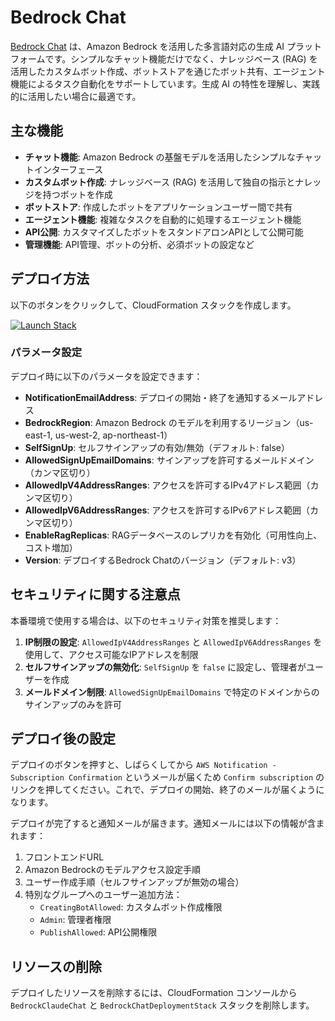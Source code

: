 # Bedrock Chat

[Bedrock Chat](https://github.com/aws-samples/bedrock-chat) は、Amazon Bedrock を活用した多言語対応の生成 AI プラットフォームです。シンプルなチャット機能だけでなく、ナレッジベース (RAG) を活用したカスタムボット作成、ボットストアを通じたボット共有、エージェント機能によるタスク自動化をサポートしています。生成 AI の特性を理解し、実践的に活用したい場合に最適です。

## 主な機能

- **チャット機能**: Amazon Bedrock の基盤モデルを活用したシンプルなチャットインターフェース
- **カスタムボット作成**: ナレッジベース (RAG) を活用して独自の指示とナレッジを持つボットを作成
- **ボットストア**: 作成したボットをアプリケーションユーザー間で共有
- **エージェント機能**: 複雑なタスクを自動的に処理するエージェント機能
- **API公開**: カスタマイズしたボットをスタンドアロンAPIとして公開可能
- **管理機能**: API管理、ボットの分析、必須ボットの設定など

## デプロイ方法

以下のボタンをクリックして、CloudFormation スタックを作成します。

[![Launch Stack](https://s3.amazonaws.com/cloudformation-examples/cloudformation-launch-stack.png)](https://us-east-1.console.aws.amazon.com/cloudformation/home#/stacks/create/review?stackName=BedrockChatDeploymentStack&templateURL=https://aws-ml-jp.s3.ap-northeast-1.amazonaws.com/asset-deployments/BedrockChatDeploymentStack.yaml)

### パラメータ設定

デプロイ時に以下のパラメータを設定できます：

* **NotificationEmailAddress**: デプロイの開始・終了を通知するメールアドレス
* **BedrockRegion**: Amazon Bedrock のモデルを利用するリージョン（us-east-1, us-west-2, ap-northeast-1）
* **SelfSignUp**: セルフサインアップの有効/無効（デフォルト: false）
* **AllowedSignUpEmailDomains**: サインアップを許可するメールドメイン（カンマ区切り）
* **AllowedIpV4AddressRanges**: アクセスを許可するIPv4アドレス範囲（カンマ区切り）
* **AllowedIpV6AddressRanges**: アクセスを許可するIPv6アドレス範囲（カンマ区切り）
* **EnableRagReplicas**: RAGデータベースのレプリカを有効化（可用性向上、コスト増加）
* **Version**: デプロイするBedrock Chatのバージョン（デフォルト: v3）

## セキュリティに関する注意点

本番環境で使用する場合は、以下のセキュリティ対策を推奨します：

1. **IP制限の設定**: `AllowedIpV4AddressRanges` と `AllowedIpV6AddressRanges` を使用して、アクセス可能なIPアドレスを制限
2. **セルフサインアップの無効化**: `SelfSignUp` を `false` に設定し、管理者がユーザーを作成
3. **メールドメイン制限**: `AllowedSignUpEmailDomains` で特定のドメインからのサインアップのみを許可

## デプロイ後の設定

デプロイのボタンを押すと、しばらくしてから `AWS Notification - Subscription Confirmation` というメールが届くため `Confirm subscription` のリンクを押してください。これで、デプロイの開始、終了のメールが届くようになります。

デプロイが完了すると通知メールが届きます。通知メールには以下の情報が含まれます：

1. フロントエンドURL
2. Amazon Bedrockのモデルアクセス設定手順
3. ユーザー作成手順（セルフサインアップが無効の場合）
4. 特別なグループへのユーザー追加方法：
    - `CreatingBotAllowed`: カスタムボット作成権限
    - `Admin`: 管理者権限
    - `PublishAllowed`: API公開権限

## リソースの削除

デプロイしたリソースを削除するには、CloudFormation コンソールから `BedrockClaudeChat` と `BedrockChatDeploymentStack` スタックを削除します。
